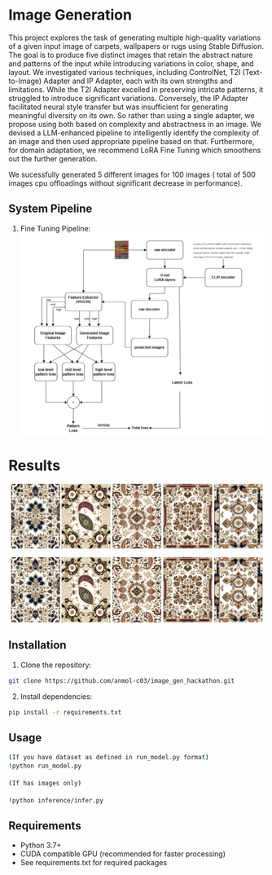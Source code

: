 # Image Generation 
This project explores the task of generating multiple high-quality variations of a given input image of carpets, wallpapers or rugs using Stable Diffusion. The goal is to produce five distinct images that retain the abstract nature and patterns of the input while introducing variations in color, shape, and layout. We investigated various techniques, including ControlNet, T2I (Text-to-Image) Adapter and IP Adapter, each with its own strengths and limitations. While the T2I Adapter excelled in preserving intricate patterns, it struggled to introduce significant variations. Conversely, the IP Adapter facilitated neural style transfer but was insufficient for generating meaningful diversity on its own. So rather than using a single adapter, we propose using both based on complexity and abstractness in an image. We devised a LLM-enhanced pipeline to intelligently identify the complexity of an image and then used appropriate pipeline based on that. Furthermore, for domain adaptation, we recommend LoRA Fine Tuning which smoothens out the further generation.

We sucessfully generated 5 different images for 100 images ( total of 500 images cpu offloadings without significant decrease in performance).

## System Pipeline
1. Fine Tuning Pipeline:
![FiT Pipeline](https://github.com/anmol-c03/image_gen_hackathon/blob/main/images/Latent_pixel_space_FiT.png)

<!-- <p align="center">
  <img src="https://github.com/anmol-c03/image_gen_hackathon/blob/main/images/Latent_pixel_space_FiT.png" width="48%" alt="latent+pixel space FiT Pipeline">

  <img src="https://github.com/anmol-c03/image_gen_hackathon/blob/main/images/inference_pipelines/run_model_final_pipeline.png" width="48%" alt="multi adapter pipeline Pipeline">
</p> -->


# Results


<p align="center">
  <img src="https://github.com/anmol-c03/image_gen_hackathon/blob/main/images/results/output_74a.png" width="19%" alt="First Image">
  <img src="https://github.com/anmol-c03/image_gen_hackathon/blob/main/images/results/output_74b.png" width="19%" alt="Second Image">
  <img src="https://github.com/anmol-c03/image_gen_hackathon/blob/main/images/results/output_74c.png" width="19%" alt="Third Image">
  <img src="https://github.com/anmol-c03/image_gen_hackathon/blob/main/images/results/output_74d.png" width="19%" alt="Fourth Image">
  <img src="https://github.com/anmol-c03/image_gen_hackathon/blob/main/images/results/output_74e.png" width="19%" alt="Fifth Image">
</p>

<p align="center">
  <img src="https://github.com/anmol-c03/image_gen_hackathon/blob/main/images/results/output_74a.png" width="19%" alt="First Image">
  <img src="https://github.com/anmol-c03/image_gen_hackathon/blob/main/images/results/output_74b.png" width="19%" alt="Second Image">
  <img src="https://github.com/anmol-c03/image_gen_hackathon/blob/main/images/results/output_74c.png" width="19%" alt="Third Image">
  <img src="https://github.com/anmol-c03/image_gen_hackathon/blob/main/images/results/output_74d.png" width="19%" alt="Fourth Image">
  <img src="https://github.com/anmol-c03/image_gen_hackathon/blob/main/images/results/output_74e.png" width="19%" alt="Fifth Image">
</p>



## Installation

1. Clone the repository:
```bash
git clone https://github.com/anmol-c03/image_gen_hackathon.git

```

2. Install dependencies:
```bash
pip install -r requirements.txt
```



## Usage

```bash
(If you have dataset as defined in run_model.py format)
!python run_model.py 

(If has images only)

!python inference/infer.py


```
<!-- 
## Project Structure

```bash
Structured_handwritten_data_extraction/                      # Project root
├── images/  
│   ├── original/
│   ├── resized/
│   └── extract_pdf/                 # Folder for images
├── model_doclayout/                 # Model-related files for layout processor
├── models/                          # Folder for storing YOLO model for text detection
|    |_bestline.pt                         
├── processors/
│   ├── __init__.py
│   ├── pdf_processor.py
│   ├── layout_processor.py
│   ├── text_processor.py
│   ├── text_recognition.py
│   └── correction_processor.py                      # Processing scripts
├── Table_extraction/                 # Table extraction module
│   ├── images/                       # Subfolder for table images
│   ├── __init__.py                   # Init file
│   ├── cell_coordinates.py           # Table cell detection script
│   ├── crop_table.py                 # Table cropping script
│   ├── main.py                       # Main script for table extraction
│   ├── ocr.py                        # OCR processing script
│   └── preprocess.py                 # Preprocessing script
├── txt/                              # Folder for extracted text files
│   ├── txt.1                         
│   ├── txt.2                         
│   ├── txt.3                         
├── utils/
│   ├── __init__.py
│   └── file_utils.py                          # Utility functions
├── .gitignore                        # Git ignore file
├── install.sh                        # Installation script
├── main_for_api.py                   # Main script for API integration
├── main.py                           # Main script
├── Readme.md                         # Project documentation
└── requirements.txt                   # Dependencies list
 -->


## Requirements

- Python 3.7+
- CUDA compatible GPU (recommended for faster processing)
- See requirements.txt  for required packages

